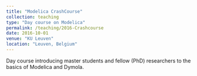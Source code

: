 ```yaml
---
title: "Modelica CrashCourse"
collection: teaching
type: "Day course on Modelica"
permalink: /teaching/2016-Crashcourse
date: 2016-10-01
venue: "KU Leuven"
location: "Leuven, Belgium"
---
```


Day course introducing master students and fellow (PhD) researchers to the basics of Modelica and Dymola.
